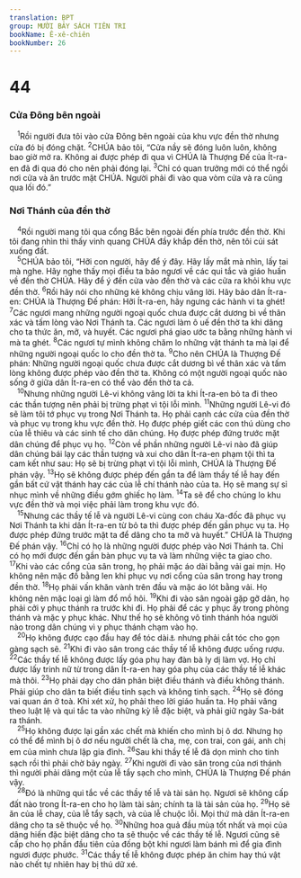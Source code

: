 ```yaml
---
translation: BPT
group: MƯỜI BẢY SÁCH TIÊN TRI
bookName: Ê-xê-chiên 
bookNumber: 26
---
```


<div class="title"><h1>44</h1><h3>Cửa Đông bên ngoài</h3></div>
<span class="verse exe_44_1"> <sup>1</sup>Rồi người đưa tôi vào cửa Đông bên ngoài của khu vực đền thờ nhưng cửa đó bị đóng chặt.</span>
<span class="verse exe_44_2"><sup>2</sup>CHÚA bảo tôi, “Cửa nầy sẽ đóng luôn luôn, không bao giờ mở ra. Không ai được phép đi qua vì CHÚA là Thượng Đế của Ít-ra-en đã đi qua đó cho nên phải đóng lại.</span>
<span class="verse exe_44_3"><sup>3</sup>Chỉ có quan trưởng mới có thể ngồi nơi cửa và ăn trước mặt CHÚA. Người phải đi vào qua vòm cửa và ra cũng qua lối đó.”<br/></span>
<div class="title"><h3>Nơi Thánh của đền thờ</h3></div>
<span class="verse exe_44_4"> <sup>4</sup>Rồi người mang tôi qua cổng Bắc bên ngoài đến phía trước đền thờ. Khi tôi đang nhìn thì thấy vinh quang CHÚA đầy khắp đền thờ, nên tôi cúi sát xuống đất.<br/></span>
<span class="verse exe_44_5"> <sup>5</sup>CHÚA bảo tôi, “Hỡi con người, hãy để ý đây. Hãy lấy mắt mà nhìn, lấy tai mà nghe. Hãy nghe thấy mọi điều ta bảo ngươi về các qui tắc và giáo huấn về đền thờ CHÚA. Hãy để ý đến cửa vào đền thờ và các cửa ra khỏi khu vực đền thờ.</span>
<span class="verse exe_44_6"><sup>6</sup>Rồi hãy nói cho những kẻ không chịu vâng lời. Hãy bảo dân Ít-ra-en: CHÚA là Thượng Đế phán: Hỡi Ít-ra-en, hãy ngưng các hành vi ta ghét!</span>
<span class="verse exe_44_7"><sup>7</sup>Các ngươi mang những người ngoại quốc chưa được cắt dương bì về thân xác và tấm lòng vào Nơi Thánh ta. Các ngươi làm ô uế đền thờ ta khi dâng cho ta thức ăn, mỡ, và huyết. Các ngươi phá giao ước ta bằng những hành vi mà ta ghét.</span>
<span class="verse exe_44_8"><sup>8</sup>Các ngươi tự mình không chăm lo những vật thánh ta mà lại để những người ngoại quốc lo cho đền thờ ta.</span>
<span class="verse exe_44_9"><sup>9</sup>Cho nên CHÚA là Thượng Đế phán: Những người ngoại quốc chưa được cắt dương bì về thân xác và tấm lòng không được phép vào đền thờ ta. Không có một người ngoại quốc nào sống ở giữa dân Ít-ra-en có thể vào đền thờ ta cả.<br/></span>
<span class="verse exe_44_10"> <sup>10</sup>Nhưng những người Lê-vi không vâng lời ta khi Ít-ra-en bỏ ta đi theo các thần tượng nên phải bị trừng phạt vì tội lỗi mình.</span>
<span class="verse exe_44_11"><sup>11</sup>Những người Lê-vi đó sẽ làm tôi tớ phục vụ trong Nơi Thánh ta. Họ phải canh các cửa của đền thờ và phục vụ trong khu vực đền thờ. Họ được phép giết các con thú dùng cho của lễ thiêu và các sinh tế cho dân chúng. Họ được phép đứng trước mặt dân chúng để phục vụ họ.</span>
<span class="verse exe_44_12"><sup>12</sup>Còn về phần những người Lê-vi nào đã giúp dân chúng bái lạy các thần tượng và xui cho dân Ít-ra-en phạm tội thì ta cam kết như sau: Họ sẽ bị trừng phạt vì tội lỗi mình, CHÚA là Thượng Đế phán vậy.</span>
<span class="verse exe_44_13"><sup>13</sup>Họ sẽ không được phép đến gần ta để làm thầy tế lễ hay đến gần bất cứ vật thánh hay các của lễ chí thánh nào của ta. Họ sẽ mang sự sỉ nhục mình về những điều gớm ghiếc họ làm.</span>
<span class="verse exe_44_14"><sup>14</sup>Ta sẽ để cho chúng lo khu vực đền thờ và mọi việc phải làm trong khu vực đó.<br/></span>
<span class="verse exe_44_15"> <sup>15</sup>Nhưng các thầy tế lễ và người Lê-vi cùng con cháu Xa-đốc đã phục vụ Nơi Thánh ta khi dân Ít-ra-en từ bỏ ta thì được phép đến gần phục vụ ta. Họ được phép đứng trước mặt ta để dâng cho ta mỡ và huyết.” CHÚA là Thượng Đế phán vậy.</span>
<span class="verse exe_44_16"><sup>16</sup>Chỉ có họ là những người được phép vào Nơi Thánh ta. Chỉ có họ mới được đến gần bàn phục vụ ta và làm những việc ta giao cho.</span>
<span class="verse exe_44_17"><sup>17</sup>Khi vào các cổng của sân trong, họ phải mặc áo dài bằng vải gai mịn. Họ không nên mặc đồ bằng len khi phục vụ nơi cổng của sân trong hay trong đền thờ.</span>
<span class="verse exe_44_18"><sup>18</sup>Họ phải vấn khăn vành trên đầu và mặc áo lót bằng vải. Họ không nên mặc loại gì làm đổ mồ hôi.</span>
<span class="verse exe_44_19"><sup>19</sup>Khi đi vào sân ngoài gặp gỡ dân, họ phải cởi y phục thánh ra trước khi đi. Họ phải để các y phục ấy trong phòng thánh và mặc y phục khác. Như thế họ sẽ không vô tình thánh hóa người nào trong dân chúng vì y phục thánh chạm vào họ.<br/></span>
<span class="verse exe_44_20"> <sup>20</sup>Họ không được cạo đầu hay để tóc dài<a data-toggle="tooltip" data-placement="bottom" title="Dấu hiệu của sự buồn rầu. Các thầy tế lễ phải vui mừng khi phục vụ Thượng Đế.">⚓</a> nhưng phải cắt tóc cho gọn gàng sạch sẽ.</span>
<span class="verse exe_44_21"><sup>21</sup>Khi đi vào sân trong các thầy tế lễ không được uống rượu.</span>
<span class="verse exe_44_22"><sup>22</sup>Các thầy tế lễ không được lấy góa phụ hay đàn bà ly dị làm vợ. Họ chỉ được lấy trinh nữ từ trong dân Ít-ra-en hay góa phụ của các thầy tế lễ khác mà thôi.</span>
<span class="verse exe_44_23"><sup>23</sup>Họ phải dạy cho dân phân biệt điều thánh và điều không thánh. Phải giúp cho dân ta biết điều tinh sạch và không tinh sạch.</span>
<span class="verse exe_44_24"><sup>24</sup>Họ sẽ đóng vai quan án ở toà. Khi xét xử, họ phải theo lời giáo huấn ta. Họ phải vâng theo luật lệ và qui tắc ta vào những kỳ lễ đặc biệt, và phải giữ ngày Sa-bát ra thánh.<br/></span>
<span class="verse exe_44_25"> <sup>25</sup>Họ không được lại gần xác chết mà khiến cho mình bị ô dơ. Nhưng họ có thể để mình bị ô dơ nếu người chết là cha, mẹ, con trai, con gái, anh chị em của mình chưa lập gia đình.</span>
<span class="verse exe_44_26"><sup>26</sup>Sau khi thầy tế lễ đã dọn mình cho tinh sạch rồi thì phải chờ bảy ngày.</span>
<span class="verse exe_44_27"><sup>27</sup>Khi người đi vào sân trong của nơi thánh thì người phải dâng một của lễ tẩy sạch cho mình, CHÚA là Thượng Đế phán vậy.<br/></span>
<span class="verse exe_44_28"> <sup>28</sup>Đó là những qui tắc về các thầy tế lễ và tài sản họ. Ngươi sẽ không cấp đất nào trong Ít-ra-en cho họ làm tài sản; chính ta là tài sản của họ.</span>
<span class="verse exe_44_29"><sup>29</sup>Họ sẽ ăn của lễ chay, của lễ tẩy sạch, và của lễ chuộc lỗi. Mọi thứ mà dân Ít-ra-en dâng cho ta sẽ thuộc về họ.</span>
<span class="verse exe_44_30"><sup>30</sup>Những hoa quả đầu mùa tốt nhất và mọi của dâng hiến đặc biệt dâng cho ta sẽ thuộc về các thầy tế lễ. Ngươi cũng sẽ cấp cho họ phần đầu tiên của đống bột khi ngươi làm bánh mì để gia đình ngươi được phước.</span>
<span class="verse exe_44_31"><sup>31</sup>Các thầy tế lễ không được phép ăn chim hay thú vật nào chết tự nhiên hay bị thú dữ xé.<br/></span>
